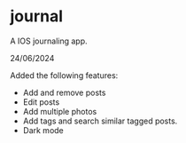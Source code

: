 # journal

A IOS journaling app.

24/06/2024

Added the following features:

- Add and remove posts
- Edit posts
- Add multiple photos
- Add tags and search similar tagged posts.
- Dark mode
